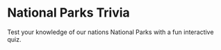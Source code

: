 # National Parks Trivia

Test your knowledge of our nations National Parks with a fun interactive quiz.
